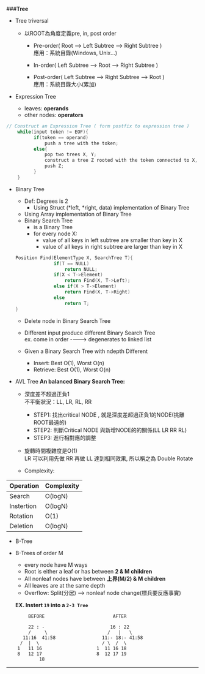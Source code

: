 ###**Tree**
 * Tree triversal  
    * 以ROOT為角度定義pre, in, post order
      * Pre-order( Root --> Left Subtree --> Right Subtree )  
        應用：系統目錄(Windows, Unix...)

      * In-order( Left Subtree --> Root --> Right Subtree )
      * Post-order( Left Subtree --> Right Subtree --> Root )  
        應用：系統目錄大小(累加)

 * Expression Tree
    * leaves: 	 **operands**
    * other nodes: **operators**

```C
// Construct an Expression Tree ( form postfix to expression tree )
    while(input token != EOF){
          if(token == operand)
              push a tree with the token;
          else{
              pop two trees X, Y;
              construct a tree Z rooted with the token connected to X, Y;
              push Z;
          }
    }
```
 * Binary Tree
    * Def: Degrees is 2
      * Using Struct (*left, *right, data) implementation of Binary Tree
     * Using Array implementation of Binary Tree
    * Binary Search Tree
        * is a Binary Tree
        * for every node X:
            * value of all keys in left subtree are smaller than key in X
            * value of all keys in right subtree are larger than key in X

    ```C
    Position Find(ElementType X, SearchTree T){
                  if(T == NULL)
                      return NULL;
                  if(X < T->Element)
                      return Find(X, T->Left);
                  else if(X > T->Element)
                      return Find(X, T->Right)
                  else
                      return T;
    }
    ```

     *  Delete node in Binary Search Tree
     * Different input produce different Binary Search Tree  
    ex. come in order  ----> degenerates to linked list

     * Given a Binary Search Tree with ndepth Different
       * Insert: 	Best O(1), Worst O(n)
       * Retrieve:  Best O(1), Worst O(n)

 *  AVL Tree
  **An balanced Binary Search Tree:**
     * 深度差不超過正負1  
      不平衡狀況：LL,  LR, 	RL,	RR
       * STEP1: 找出critical NODE  , 就是深度差超過正負1的NODE(挑離ROOT最遠的)
       * STEP2: 判斷Critical NODE 與新增NODE的的關係(LL LR RR RL)
       * STEP3: 進行相對應的調整

     * 旋轉時間複雜度是O(1)  
  LR 可以利用先做 RR 再做 LL 達到相同效果, 所以稱之為 Double Rotate
     * Complexity:

Operation | Complexity
-------- | ---------
Search | O(logN)  
Instertion |	O(logN)  
Rotation | O(1)  
Deletion | O(logN)




 * B-Tree
  * B-Trees of order M
      * every node have M ways
      * Root is either a leaf or has between **2 & M children**
      * All nonleaf nodes have between **上界(M/2) & M children**
      * All leaves are at the same depth
      * Overflow: Split(分居) --> nonleaf node change(標兵要反應事實)

    **EX. Instert `19` into a `2-3 Tree`**

```
        BEFORE                         AFTER

        22 : - 			   		      16 : 22
        /     \ 					 /   |   \
      11:16  41:58   			   11:- 18:- 41:58
     /  |  \                       / \  /  \
    1   11 16                    1  11 16 18
    8   12 17                    8  12 17 19
            18
```

---
